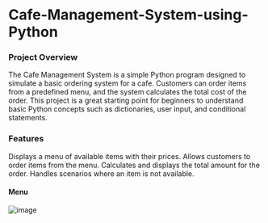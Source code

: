 # Cafe-Management-System-using-Python
### Project Overview
The Cafe Management System is a simple Python program designed to simulate a basic ordering system for a cafe. Customers can order items from a predefined menu, and the system calculates the total cost of the order. This project is a great starting point for beginners to understand basic Python concepts such as dictionaries, user input, and conditional statements.

### Features
Displays a menu of available items with their prices.
Allows customers to order items from the menu.
Calculates and displays the total amount for the order.
Handles scenarios where an item is not available.

#### Menu
![image](https://github.com/user-attachments/assets/1d40e365-c706-4aa4-955b-3ceb28cd9bba)

